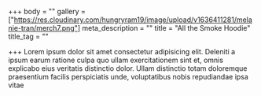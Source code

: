 +++
body = ""
gallery = ["https://res.cloudinary.com/hungryram19/image/upload/v1636411281/melanie-tran/merch7.png"]
meta_description = ""
title = "All the Smoke Hoodie"
title_tag = ""

+++
Lorem ipsum dolor sit amet consectetur adipisicing elit. Deleniti a ipsum earum ratione culpa quo ullam exercitationem sint et, omnis explicabo eius veritatis distinctio dolor. Ullam distinctio totam doloremque praesentium facilis perspiciatis unde, voluptatibus nobis repudiandae ipsa vitae